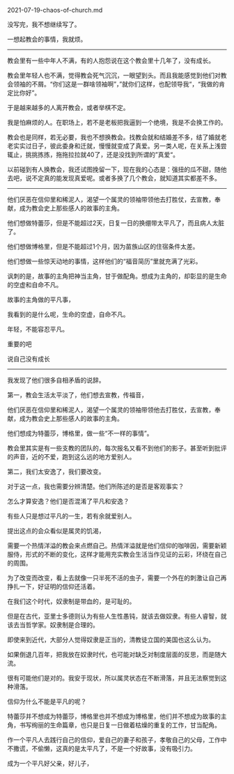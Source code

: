 2021-07-19-chaos-of-church.md

没写完，我不想继续写了。

一想起教会的事情，我就烦。


----


教会里有一些中年人不满，有的人抱怨说在这个教会里十几年了，没有成长。

教会里年轻人也不满，觉得教会死气沉沉，一眼望到头。而且我能感觉到他们对教会领袖的不屑。“你们这是一群啥领袖啊”，”就你们这样，也配领导我“，“我做的肯定比你好”。

于是越来越多的人离开教会，或者举棋不定。

我是怕麻烦的人。在职场上，若不是老板把我逼到一个绝境，我是不会换工作的。

教会也是同样，若无必要，我也不想换教会。找教会就和结婚差不多，结了婚就老老实实过日子，彼此委身和迁就，慢慢就变成了真爱。另一类人呢，在关系上浅尝辄止，挑挑拣拣，拖拖拉拉就40了，还是没找到所谓的”真爱“。


以前碰到有人换教会，我还试图挽留一下，现在我的心态是：强扭的瓜不甜，随他去吧，说不定真的能发现真爱呢。或者多换了几个教会，就知道其实都差不多。


----



他们厌恶在信仰里和稀泥人，渴望一个属灵的领袖带领他去打胜仗，去宣教，奉献，成为教会史上那些感人的故事的主角。

他们想做特蕾莎，但是不能超过2天，日复一日的换绷带太平凡了，而且病人太脏了。

他们想做博格里，但是不能超过1个月，因为苗族山区的住宿条件太差。

他们想做一些惊天动地的事情，这样他们的“福音简历”里就充满了光彩。

讽刺的是，故事的主角把神当主角，甘于做配角。想成为主角的，却彰显的是生命的空虚和自命不凡。

故事的主角做的平凡事，

我看到的是什么呢，生命的空虚，自命不凡。



年轻，不能容忍平凡。


重要的吧












说自己没有成长


---

我发现了他们很多自相矛盾的说辞。

第一，教会生活太平淡了，他们想去宣教，传福音，

他们厌恶在信仰里和稀泥人，渴望一个属灵的领袖带领他去打胜仗，去宣教，奉献，成为教会史上那些感人的故事的主角。

他们想成为特蕾莎，博格里，做一些“不一样的事情”。


教会里其实是有一些支教的团队的，每次报名又看不到他们的影子。甚至听到批评的声音，近的不爱，跑到这么远的地方爱别人。




第二，我们太安逸了，我们要改变。


对于这一点，我也需要分辨清楚。他们所陈述的是否是客观事实？

怎么才算安逸？他们是否混淆了平凡和安逸？

有些人只是想过平凡的一生，若有余就爱别人。









提出这点的会众看似是属灵的饥渴，


需要一个热情洋溢的教会来点燃自己。热情洋溢就是他们信仰的咖啡因，需要新颖服侍，形式的不断的变化，这样才能用充实教会生活当作见证的云彩，环绕在自己的周围。

为了改变而改变，看上去就像一只半死不活的虫子，需要一个外在的刺激让自己再挣扎一下，好证明的信仰还活着。



在我们这个时代，奴隶制是带血的，是可耻的。

但是在古代，亚里士多德则认为有些人生性愚钝，就该去做奴隶。有些人睿智，就该去当哲学家。奴隶制是合理的。

即使来到近代，大部分人觉得奴隶是正当的，清教徒立国的美国也这么认为。

如果倒退几百年，把我放在奴隶时代，也可能对缺乏对制度层面的反思，而是随大流。


很有可能他们是对的。我安于现状，所以属灵状态在不断滑落，并且无法察觉到这种滑落。






信仰为什么不能是平凡的呢？

特蕾莎并不想成为特蕾莎，博格里也并不想成为博格里，他们并不想成为故事的主角，书写绚丽的生命篇章，也只是日复一日做着枯燥的重复的工作，甘当配角。


作一个平凡人去践行自己的信仰，爱自己的妻子和孩子，孝敬自己的父母，工作中不撒谎，不偷懒，这真的是太平凡了，不是一个好故事，没有吸引力。


成为一个平凡好父亲，好儿子，





